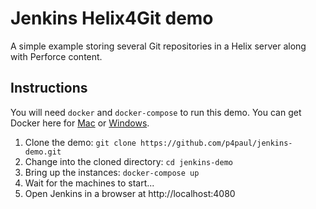 # Jenkins Helix4Git demo
A simple example storing several Git repositories in a Helix server along with Perforce content.

## Instructions
You will need `docker` and `docker-compose` to run this demo.  You can get Docker here for [Mac](https://download.docker.com/mac/stable/Docker.dmg) or [Windows](https://download.docker.com/win/stable/InstallDocker.msi).

1. Clone the demo: `git clone https://github.com/p4paul/jenkins-demo.git`
2. Change into the cloned directory: `cd jenkins-demo`
3. Bring up the instances: `docker-compose up`
4. Wait for the machines to start...
5. Open Jenkins in a browser at http://localhost:4080
